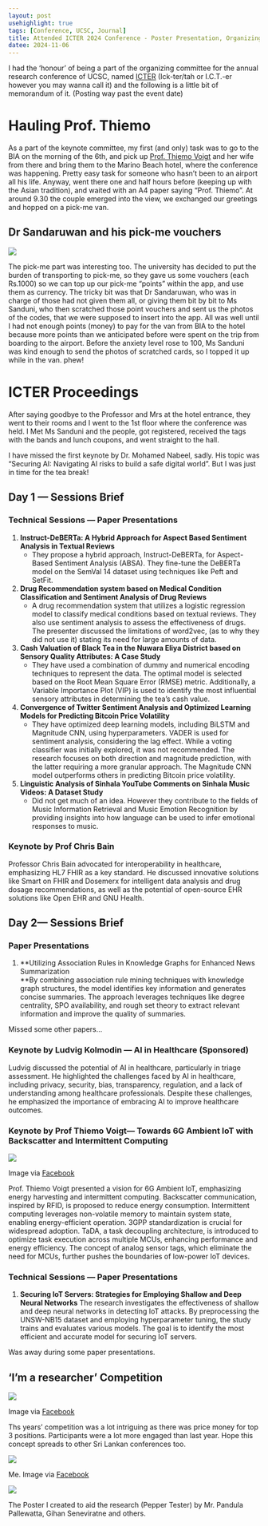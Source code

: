 ```yaml
---
layout: post
usehighlight: true
tags: [Conference, UCSC, Journal]
title: Attended ICTER 2024 Conference - Poster Presentation, Organizing Committee Member
datee: 2024-11-06
---
```


I had the ‘honour’ of being a part of the organizing committee for the annual research conference of UCSC, named  [ICTER](https://icter.lk/) (Ick-ter/tah or I.C.T.-er however you may wanna call it) and the following is a little bit of memorandum of it. (Posting way past the event date)

# Hauling Prof. Thiemo

As a part of the keynote committee, my first (and only) task was to go to the BIA on the morning of the 6th, and pick up  [Prof. Thiemo Voigt](https://icter.lk/speaker/prof-thiemo-voigt/)  and her wife from there and bring them to the Marino Beach hotel, where the conference was happening. Pretty easy task for someone who hasn’t been to an airport all his life. Anyway, went there one and half hours before (keeping up with the Asian tradition), and waited with an A4 paper saying “Prof. Thiemo”. At around 9.30 the couple emerged into the view, we exchanged our greetings and hopped on a pick-me van.

## Dr Sandaruwan and his pick-me vouchers

![](https://miro.medium.com/v2/resize:fit:643/1*ABP0oHnZRGXcKtF-5LamQA.jpeg)

The pick-me part was interesting too. The university has decided to put the burden of transporting to pick-me, so they gave us some vouchers (each Rs.1000) so we can top up our pick-me “points” within the app, and use them as currency. The tricky bit was that Dr Sandaruwan, who was in charge of those had not given them all, or giving them bit by bit to Ms Sanduni, who then scratched those point vouchers and sent us the photos of the codes, that we were supposed to insert into the app. All was well until I had not enough points (money) to pay for the van from BIA to the hotel because more points than we anticipated before were spent on the trip from boarding to the airport. Before the anxiety level rose to 100, Ms Sanduni was kind enough to send the photos of scratched cards, so I topped it up while in the van. phew!

# ICTER Proceedings

After saying goodbye to the Professor and Mrs at the hotel entrance, they went to their rooms and I went to the 1st floor where the conference was held. I Met Ms Sanduni and the people, got registered, received the tags with the bands and lunch coupons, and went straight to the hall.

I have missed the first keynote by Dr. Mohamed Nabeel, sadly. His topic was “Securing AI: Navigating AI risks to build a safe digital world”. But I was just in time for the tea break!

## Day 1 — Sessions Brief

### Technical Sessions — Paper Presentations

1.  **Instruct-DeBERTa: A Hybrid Approach for Aspect Based Sentiment Analysis in Textual Reviews**  
    - They propose a hybrid approach, Instruct-DeBERTa, for Aspect-Based Sentiment Analysis (ABSA). They fine-tune the DeBERTa model on the SemVal 14 dataset using techniques like Peft and SetFit.
2.  **Drug Recommendation system based on Medical Condition Classification and Sentiment Analysis of Drug Reviews**  
    - A drug recommendation system that utilizes a logistic regression model to classify medical conditions based on textual reviews. They also use sentiment analysis to assess the effectiveness of drugs. The presenter discussed the limitations of word2vec, (as to why they did not use it) stating its need for large amounts of data.
3.  **Cash Valuation of Black Tea in the Nuwara Eliya District based on Sensory Quality Attributes: A Case Study**  
    - They have used a combination of dummy and numerical encoding techniques to represent the data. The optimal model is selected based on the Root Mean Square Error (RMSE) metric. Additionally, a Variable Importance Plot (VIP) is used to identify the most influential sensory attributes in determining the tea’s cash value.
4.  **Convergence of Twitter Sentiment Analysis and Optimized Learning Models for Predicting Bitcoin Price Volatility**  
    - They have optimized deep learning models, including BiLSTM and Magnitude CNN, using hyperparameters. VADER is used for sentiment analysis, considering the lag effect. While a voting classifier was initially explored, it was not recommended. The research focuses on both direction and magnitude prediction, with the latter requiring a more granular approach. The Magnitude CNN model outperforms others in predicting Bitcoin price volatility.
5.  **Linguistic Analysis of Sinhala YouTube Comments on Sinhala Music Videos: A Dataset Study**  
    - Did not get much of an idea. However they contribute to the fields of Music Information Retrieval and Music Emotion Recognition by providing insights into how language can be used to infer emotional responses to music.

### Keynote by Prof Chris Bain

Professor Chris Bain advocated for interoperability in healthcare, emphasizing HL7 FHIR as a key standard. He discussed innovative solutions like Smart on FHIR and Dosemerx for intelligent data analysis and drug dosage recommendations, as well as the potential of open-source EHR solutions like Open EHR and GNU Health.

## Day 2— Sessions Brief

### Paper Presentations

1.  **Utilizing Association Rules in Knowledge Graphs for Enhanced News Summarization  
    **By combining association rule mining techniques with knowledge graph structures, the model identifies key information and generates concise summaries. The approach leverages techniques like degree centrality, SPO availability, and rough set theory to extract relevant information and improve the quality of summaries.

Missed some other papers…

### Keynote by Ludvig Kolmodin — AI in Healthcare (Sponsored)

Ludvig discussed the potential of AI in healthcare, particularly in triage assessment. He highlighted the challenges faced by AI in healthcare, including privacy, security, bias, transparency, regulation, and a lack of understanding among healthcare professionals. Despite these challenges, he emphasized the importance of embracing AI to improve healthcare outcomes.

### Keynote by Prof Thiemo Voigt— Towards 6G Ambient IoT with Backscatter and Intermittent Computing

![](https://miro.medium.com/v2/resize:fit:643/0*_GiNXr2npH7hi_iN)

Image via  [Facebook](https://www.facebook.com/ICTer)

Prof. Thiemo Voigt presented a vision for 6G Ambient IoT, emphasizing energy harvesting and intermittent computing. Backscatter communication, inspired by RFID, is proposed to reduce energy consumption. Intermittent computing leverages non-volatile memory to maintain system state, enabling energy-efficient operation. 3GPP standardization is crucial for widespread adoption. TaDA, a task decoupling architecture, is introduced to optimize task execution across multiple MCUs, enhancing performance and energy efficiency. The concept of analog sensor tags, which eliminate the need for MCUs, further pushes the boundaries of low-power IoT devices.

### Technical Sessions — Paper Presentations

1.  **Securing IoT Servers: Strategies for Employing Shallow and Deep Neural Networks**
    The research investigates the effectiveness of shallow and deep neural networks in detecting IoT attacks. By preprocessing the UNSW-NB15 dataset and employing hyperparameter tuning, the study trains and evaluates various models. The goal is to identify the most efficient and accurate model for securing IoT servers.

Was away during some paper presentations.

## ‘I’m a researcher’ Competition

![](https://miro.medium.com/v2/resize:fit:643/0*Enxk3p0CuI6YJvS4)

Image via  [Facebook](https://www.facebook.com/ICTer)

Ths years’ competition was a lot intriguing as there was price money for top 3 positions. Participants were a lot more engaged than last year. Hope this concept spreads to other Sri Lankan conferences too.

![](https://miro.medium.com/v2/resize:fit:643/0*baxos8Dm5ksXdVij)

Me. Image via  [Facebook](https://www.facebook.com/ICTer)

![](https://miro.medium.com/v2/resize:fit:643/1*JsHKIv2GiIntTUrTyon8Uw.jpeg)

The Poster I created to aid the research (Pepper Tester) by Mr. Pandula Pallewatta, Gihan Seneviratne and others.
